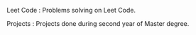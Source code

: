 Leet Code : Problems solving on Leet Code. 

Projects : Projects done during second year of Master degree. 
